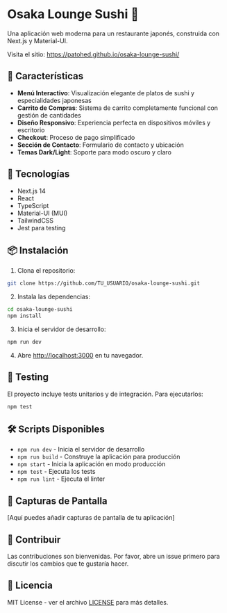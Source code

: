 # Osaka Lounge Sushi 🍣

Una aplicación web moderna para un restaurante japonés, construida con Next.js y Material-UI.

Visita el sitio: https://patohed.github.io/osaka-lounge-sushi/

## 🌟 Características

- **Menú Interactivo**: Visualización elegante de platos de sushi y especialidades japonesas
- **Carrito de Compras**: Sistema de carrito completamente funcional con gestión de cantidades
- **Diseño Responsivo**: Experiencia perfecta en dispositivos móviles y escritorio
- **Checkout**: Proceso de pago simplificado
- **Sección de Contacto**: Formulario de contacto y ubicación
- **Temas Dark/Light**: Soporte para modo oscuro y claro

## 🚀 Tecnologías

- Next.js 14
- React
- TypeScript
- Material-UI (MUI)
- TailwindCSS
- Jest para testing

## 📦 Instalación

1. Clona el repositorio:
```bash
git clone https://github.com/TU_USUARIO/osaka-lounge-sushi.git
```

2. Instala las dependencias:
```bash
cd osaka-lounge-sushi
npm install
```

3. Inicia el servidor de desarrollo:
```bash
npm run dev
```

4. Abre [http://localhost:3000](http://localhost:3000) en tu navegador.

## 🧪 Testing

El proyecto incluye tests unitarios y de integración. Para ejecutarlos:

```bash
npm test
```

## 🛠️ Scripts Disponibles

- `npm run dev` - Inicia el servidor de desarrollo
- `npm run build` - Construye la aplicación para producción
- `npm start` - Inicia la aplicación en modo producción
- `npm test` - Ejecuta los tests
- `npm run lint` - Ejecuta el linter

## 📱 Capturas de Pantalla

[Aquí puedes añadir capturas de pantalla de tu aplicación]

## 🤝 Contribuir

Las contribuciones son bienvenidas. Por favor, abre un issue primero para discutir los cambios que te gustaría hacer.

## 📄 Licencia

MIT License - ver el archivo [LICENSE](LICENSE) para más detalles.
